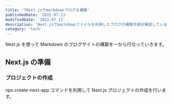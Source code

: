 ```yaml
---
title: '7Next.jsでmarkdownブログを構築'
publishedDate: '2022.07.13'
modifiedDate: '2022.07.13'
description: 'Next.jsでmarkdownファイルを利用したブログの構築手順を解説しています。'
category: 'tech'
---
```


Next.js を使って Markdown のブログサイトの構築を一から行なっていきます。

## Next.js の準備

### プロジェクトの作成

npx create-next-app コマンドを利用して Next.js プロジェクトの作成を行います。
